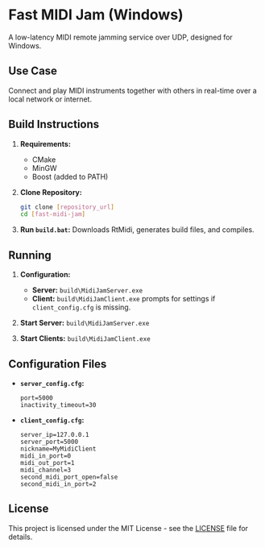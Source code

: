 # Fast MIDI Jam (Windows)

A low-latency MIDI remote jamming service over UDP, designed for Windows.

## Use Case

Connect and play MIDI instruments together with others in real-time over a local network or internet.

## Build Instructions

1.  **Requirements:**
    *   CMake
    *   MinGW
    *   Boost (added to PATH)

2.  **Clone Repository:**
    ```bash
    git clone [repository_url]
    cd [fast-midi-jam]
    ```

3.  **Run `build.bat`:** Downloads RtMidi, generates build files, and compiles.

## Running

1.  **Configuration:**
    *   **Server:** `build\MidiJamServer.exe`
    *   **Client:** `build\MidiJamClient.exe` prompts for settings if `client_config.cfg` is missing.

2.  **Start Server:** `build\MidiJamServer.exe`

3.  **Start Clients:** `build\MidiJamClient.exe`

## Configuration Files

*   **`server_config.cfg`:**
    ```
    port=5000
    inactivity_timeout=30
    ```

*   **`client_config.cfg`:**
    ```
    server_ip=127.0.0.1
    server_port=5000
    nickname=MyMidiClient
    midi_in_port=0
    midi_out_port=1
    midi_channel=3
    second_midi_port_open=false
    second_midi_in_port=2
    ```
## License

This project is licensed under the MIT License - see the [LICENSE](LICENSE) file for details.
